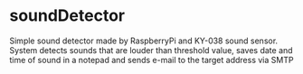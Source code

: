 # soundDetector
Simple sound detector made by RaspberryPi and KY-038 sound sensor. System detects sounds that are louder than threshold value, saves date and time of sound in a notepad and sends e-mail to the target address via SMTP
